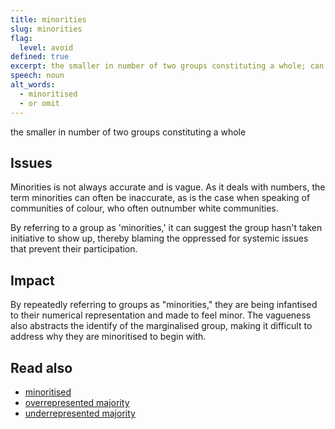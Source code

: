```yaml
---
title: minorities
slug: minorities
flag:
  level: avoid
defined: true
excerpt: the smaller in number of two groups constituting a whole; can be inaccurate and vague
speech: noun
alt_words:
  - minoritised
  - or omit
---
```


the smaller in number of two groups constituting a whole

## Issues

Minorities is not always accurate and is vague. As it deals with numbers, the term minorities can often be inaccurate, as is the case when speaking of communities of colour, who often outnumber white communities.

By referring to a group as 'minorities,' it can suggest the group hasn't taken initiative to show up, thereby blaming the oppressed for systemic issues that prevent their participation.

## Impact

By repeatedly referring to groups as "minorities," they are being infantised to their numerical representation and made to feel minor. The vagueness also abstracts the identify of the marginalised group, making it difficult to address why they are minoritised to begin with.

## Read also

- [minoritised](/definitions/minoritised)
- [overrepresented majority](/definitions/overrepresented-majority)
- [underrepresented majority](/definitions/underrepresented-minority)
